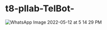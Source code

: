 # t8-pllab-TelBot-
![WhatsApp Image 2022-05-12 at 5 14 29 PM](https://user-images.githubusercontent.com/100345427/168086368-f3f2aac9-8526-4648-80a3-ca4be951ccb2.jpeg)
